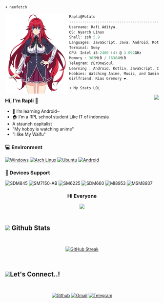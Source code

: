 ```zsh
➜ neofetch
```

<img align="left" src="img/Rias.png" width="210px"/> 

```csharp
Rapli@Potato
---------------------------------------------------
Username: Rafi Aditya.
OS: Nyarch Linux
Shell: zsh 5.9
Languages: JavaScript, Java, Android, Kotlin, Python
Terminal: Sway
CPU: Intel i5-2400 (4) @ 3.092GHz
Memory : 303MiB / 16384MiB
Telegram: @ErOneSoul.
Learning : Android, Kotlin, JavaScript, C, C++.
Hobbies: Watching Anime, Music, and Gaming.
Girlfriend: Rias Gremory ❤️.

```
```zsh
➜ My Stats LOL
```

<img align="right" src="https://bad-apple-github-readme.vercel.app/api?show_bg=1&username=raplivx&include_all_commits=true&show_icons=true&theme=buefy&count_private=true&hide_border=true" />


### Hi, I'm Rapli 👋 
- 🌱 I’m learning Android~
- 🏠 I'm a RPL school student Like IT of indonesia 
- A staunch capitalist
- "My hobby is watching anime"
- "I like My Waifu"

### 💻 Environment
[![Windows](https://img.shields.io/badge/Windows-00BBFF?style=flat-square&logo=Windows&logoColor=FFFFFF&labelColor=00BBFF)](https://www.microsoft.com/windows11)
[![Arch Linux](https://img.shields.io/badge/Arch%20Linux-008BFF?style=flat-square&logo=arch-linux&logoColor=FFFFFF&labelColor=008BFF)](https://archlinux.org)
[![Ubuntu](https://img.shields.io/badge/Ubuntu%2022.04.4-dd4814?style=flat-square&logo=ubuntu&logoColor=ffffff)](https://releases.ubuntu.com/21.04/)
[![Android](https://img.shields.io/badge/Android-00C000?style=flat-square&logo=android&logoColor=FFFFFF&labelColor=00C000)](https://www.android.com/android-14/)

### 📱 Devices Support
![SDM845](https://img.shields.io/badge/Xiaomi%20SDM845-ED9121?style=flat-square&logo=xiaomi&logoColor=FFFFFF&labelColor=ED9121)
![SM7150-AB](https://img.shields.io/badge/Xiaomi%20SM7150AB-ED9121?style=flat-square&logo=xiaomi&logoColor=FFFFFF&labelColor=ED9121)
![SM6225](https://img.shields.io/badge/Xiaomi%20SM6225-ED9121?style=flat-square&logo=xiaomi&logoColor=FFFFFF&labelColor=ED9121)
![SDM660](https://img.shields.io/badge/Xiaomi%20SDM660-ED9121?style=flat-square&logo=xiaomi&logoColor=FFFFFF&labelColor=ED9121)
![MI8953](https://img.shields.io/badge/Xiaomi%20MSM8953-ED9121?style=flat-square&logo=xiaomi&logoColor=FFFFFF&labelColor=ED9121)
![MSM8937](https://img.shields.io/badge/Xiaomi%20MSM8937-ED9121?style=flat-square&logo=xiaomi&logoColor=FFFFFF&labelColor=ED9121)

<div align="center"> 
    
### Hi Everyone
<img src=https://moe-counter.es3n1n.eu/get/@raplivx width="500px" />

</div>

<br>

## <img src="https://media.giphy.com/media/cj87CxfRtrUifF3Ryk/giphy.gif" width="35"><b> Github Stats </b>
<br>

<div align="center">

[![GitHub Streak](https://streak-stats.demolab.com/?user=DenverCoder1)](https://git.io/streak-stats)

</div>

<br>

## <img src="https://media.giphy.com/media/ZkoseoSVGIBmXTnWq8/giphy.gif" width ="80"><b>Let's Connect..!</b>
<br>
<div align='left'>

<p align="center">
  <a href="https://github.com/raplivx"><img alt="Github" title="RapliVX Github" src="https://img.shields.io/badge/GitHub-100000?style=for-the-badge&logo=github&logoColor=white"></a>
  <a href="mailto:raffikun1203@gmail.com"><img alt="Gmail" title="Rapli Gmail" src="https://img.shields.io/badge/Gmail-D14836?style=for-the-badge&logo=gmail&logoColor=white"></a>
  <a href="https://t.me/KamiSkizofrenia"><img alt="Telegram" title="Rapli Telegram" src="https://img.shields.io/badge/Telegram-2CA5E0?style=for-the-badge&logo=telegram&logoColor=white"></a> 
 </p>
</div>

<br>
